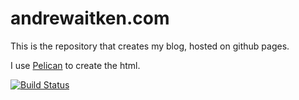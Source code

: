 andrewaitken.com
================

This is the repository that creates my blog, hosted on github pages.

I use [Pelican](1) to create the html.

[![Build Status](https://travis-ci.org/AndyA13/AndyA13.github.io.svg?branch=source)](https://travis-ci.org/AndyA13/AndyA13.github.io)

[1]: http://blog.getpelican.com/
